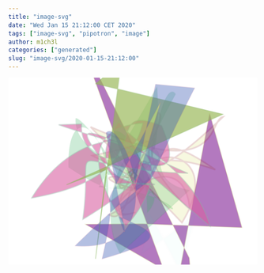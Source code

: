 ```yaml
---
title: "image-svg"
date: "Wed Jan 15 21:12:00 CET 2020"
tags: ["image-svg", "pipotron", "image"]
author: m1ch3l
categories: ["generated"]
slug: "image-svg/2020-01-15-21:12:00"
---
```


![](image.svg)
